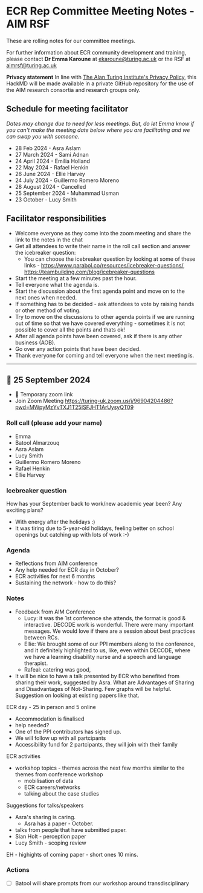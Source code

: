 # ECR Rep Committee Meeting Notes - AIM RSF


These are rolling notes for our committee meetings. 

For further information about ECR community development and training, please contact **Dr Emma Karoune** at ekaroune@turing.ac.uk or the RSF at aimrsf@turing.ac.uk

**Privacy statement**
In line with [The Alan Turing Institute's Privacy Policy](https://www.turing.ac.uk/privacy-policy), this HackMD will be made available in a private GitHub repository for the use of the AIM research consortia and research groups only.

## Schedule for meeting facilitator
*Dates may change due to need for less meetings. But, do let Emma know if you can't make the meeting date below where you are facilitating and we can swap you with someone.*
* 28 Feb 2024 - Asra Aslam
* 27 March 2024 - Sami Adnan 
* 24 April 2024 - Emilia Holland
* 22 May 2024 - Rafael Henkin
* 26 June 2024 - Ellie Harvey
* 24 July 2024 - Guillermo Romero Moreno
* 28 August 2024 - Cancelled
* 25 September 2024 - Muhammad Usman
* 23 October - Lucy Smith

## Facilitator responsibilities 
* Welcome everyone as they come into the zoom meeting and share the link to the notes in the chat
* Get all attendees to write their name in the roll call section and answer the icebreaker question: 
    * You can choose the icebreaker question by looking at some of these links - https://www.parabol.co/resources/icebreaker-questions/, https://teambuilding.com/blog/icebreaker-questions
* Start the meeting at a few minutes past the hour. 
* Tell everyone what the agenda is.
* Start the discussion about the first agenda point and move on to the next ones when needed.
* If something has to be decided - ask attendees to vote by raising hands or other method of voting. 
* Try to move on the discussions to other agenda points if we are running out of time so that we have covered everything - sometimes it is not possible to cover all the points and thats ok!
* After all agenda points have been covered, ask if there is any other business (AOB).
* Go over any action points that have been decided.
* Thank everyone for coming and tell everyone when the next meeting is.  

-----

## :date: 25 September 2024
- :round_pushpin: Temporary zoom link
- Join Zoom Meeting
https://turing-uk.zoom.us/j/96904204486?pwd=MWpyMzYvTXJ1T25ISFJHT1ArUysyQT09

### Roll call (please add your name)
* Emma
* Batool Almarzouq
* Asra Aslam
* Lucy Smith
* Guillermo Romero Moreno
* Rafael Henkin
* Ellie Harvey


### Icebreaker question
How has your September back to work/new academic year been? Any exciting plans?
* With energy after the holidays :)
* It was tiring due to 5-year-old holidays, feeling better on school openings but catching up with lots of work :-)


### Agenda
* Reflections from AIM conference
* Any help needed for ECR day in October?
* ECR activities for next 6 months
* Sustaining the network - how to do this?


### Notes

- Feedback from AIM Conference
    - Lucy: it was the 1st conference she attends, the format is good & interactive. DECODE work is wonderful. There were many important messages. We would love if there are a session about best practices between RCs.
    - Ellie: We brought some of our PPI members along to the conference, and it definitely highlighted to us, like, even within DECODE, where we have a learning disability nurse and a speech and language therapist.
    - Rafeal: catering was good, 
- It will be nice to have a talk presented by ECR who benefited from sharing their work, suggested by Asra. What are Advantages of Sharing and Disadvantages of Not-Sharing. Few graphs will be helpful. Suggestion on looking at existing papers like that.


ECR day - 25 in person and 5 online
- Accommodation is finalised
- help needed?
- One of the PPI contributors has signed up.
- We will follow up with all partcipants
- Accessibility fund for 2 partcipants, they will join with their family

ECR activities
- workshop topics - themes across the next few months similar to the themes from conference workshop
    - mobilisation of data
    - ECR careers/networks
    - talking about the case studies

Suggestions for talks/speakers 
- Asra's sharing is caring. 
    - Asra has a paper - October. 
- talks from people that have submitted paper. 
- Sian Holt - perception paper
- Lucy Smith - scoping review


EH - highights of coming paper - short ones 10 mins. 


### Actions

- [ ] Batool will share prompts from our workshop around transdisciplinary
